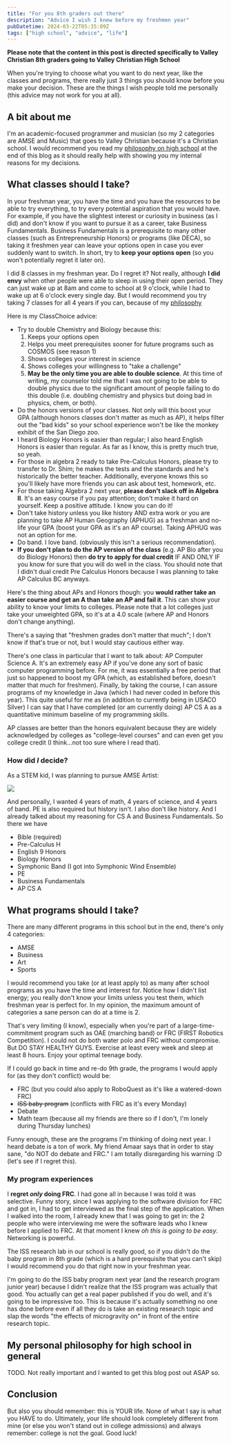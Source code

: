 ```yaml
---
title: "For you 8th graders out there"
description: "Advice I wish I knew before my freshmen year"
pubDatetime: 2024-03-22T05:35:09Z
tags: ["high school", "advice", "life"]
---
```


**Please note that the content in this post is directed specifically to Valley Christian 8th graders going to Valley Christian High School**

When you're trying to choose what you want to do next year, like the classes and programs, there really just 3 things you should know before you make your decision. These are the things I wish people told me personally (this advice may not work for you at all).

## A bit about me

I'm an academic-focused programmer and musician (so my 2 categories are AMSE and Music) that goes to Valley Christian because it's a Christian school. I would recommend you read my [philosophy on high school](#my-personal-philosophy-for-high-school-in-general) at the end of this blog as it should really help with showing you my internal reasons for my decisions.

## What classes should I take?

In your freshman year, you have the time and you have the resources to be able to try everything, to try every potential aspiration that you would have. For example, if you have the slightest interest or curiosity in business (as I did) and don't know if you want to pursue it as a career, take Business Fundamentals. Business Fundamentals is a prerequisite to many other classes (such as Entrepreneurship Honors) or programs (like DECA), so taking it freshmen year can leave your options open in case you ever suddenly want to switch. In short, try to **keep your options open** (so you won't potentially regret it later on).

I did 8 classes in my freshman year. Do I regret it? Not really, although **I did envy** when other people were able to sleep in using their open period. They can just wake up at 8am and come to school at 9 o'clock, while I had to wake up at 6 o'clock every single day. But I would recommend you try taking 7 classes for all 4 years if you can, because of my [philosophy](#my-personal-philosophy-for-high-school-in-general)

Here is my ClassChoice advice:

- Try to double Chemistry and Biology because this:
    1. Keeps your options open
    2. Helps you meet prerequisites sooner for future programs such as COSMOS (see reason 1)
    3. Shows colleges your interest in science
    4. Shows colleges your willingness to "take a challenge"
    5. **May be the only time you are able to double science**. At this time of writing, my counselor told me that I was not going to be able to double physics due to the significant amount of people failing to do this double (i.e. doubling chemistry and physics but doing bad in physics, chem, or both).
- Do the honors versions of your classes. Not only will this boost your GPA (although honors classes don't matter as much as AP), it helps filter out the "bad kids" so your school experience won't be like the monkey exhibit of the San Diego zoo.
- I heard Biology Honors is easier than regular; I also heard English Honors is easier than regular. As far as I know, this is pretty much true, so yeah.
- For those in algebra 2 ready to take Pre-Calculus Honors, please try to transfer to Dr. Shim; he makes the tests and the standards and he's historically the better teacher. Additionally, everyone knows this so you'll likely have more friends you can ask about test, homework, etc.
- For those taking Algebra 2 next year, **please don't slack off in Algebra II**. It's an easy course if you pay attention; don't make it hard on yourself. Keep a positive attitude. I know you can do it!
- Don't take history unless you like history AND extra work or you are planning to take AP Human Geography (APHUG) as a freshman and no-life your GPA (boost your GPA as it's an AP course). Taking APHUG was not an option for me.
- Do band. I love band. (obviously this isn't a serious recommendation).
- **If you don't plan to do the AP version of the class** (e.g. AP Bio after you do Biology Honors) then **do try to apply for dual credit** IF AND ONLY IF you know for sure that you will do well in the class. You should note that I didn't dual credit Pre Calculus Honors because I was planning to take AP Calculus BC anyways.

Here's the thing about APs and Honors though: you **would rather take an easier course and get an A than take an AP and fail it**. This can show your  ability to know your limits to colleges. Please note that a lot colleges just take your unweighted GPA, so it's at a 4.0 scale (where AP and Honors don't change anything).

There's a saying that "freshmen grades don't matter that much"; I don't know if that's true or not, but I would stay cautious either way.

There's one class in particular that I want to talk about: AP Computer Science A. It's an extremely easy AP if you've done any sort of basic computer programming before. For me, it was essentially a free period that just so happened to boost my GPA (which, as established before, doesn't matter that much for freshmen). Finally, by taking the course, I can assure programs of my knowledge in Java (which I had never coded in before this year). This quite useful for me as (in addition to currently being in USACO Silver) I can say that I have completed (or am currently doing) AP CS A as a quantitative minimum baseline of my programming skills.

AP classes are better than the honors equivalent because they are widely acknowledged by colleges as "college-level courses" and can even get you college credit (I think...not too sure where I read that).

### How did _I_ decide?

As a STEM kid, I was planning to pursue AMSE Artist:

![](@assets/vcs-amse-artist.png)

And personally, I wanted 4 years of math, 4 years of science, and 4 years of band. PE is also required but history isn't. I also don't like history. And I already talked about my reasoning for CS A and Business Fundamentals. So there we have

- Bible (required)
- Pre-Calculus H
- English 9 Honors
- Biology Honors
- Symphonic Band (I got into Symphonic Wind Ensemble)
- PE
- Business Fundamentals
- AP CS A

## What programs should I take?

There are many different programs in this school but in the end, there's only 4 categories:

- AMSE
- Business
- Art
- Sports

I would recommend you take (or at least apply to) as many after school programs as you have the time and interest for. Notice how I didn't list energy; you really don't know your limits unless you test them, which freshman year is perfect for. In my opinion, the maximum amount of categories a sane person can do at a time is 2.

That's very limiting (I know), especially when you're part of a large-time-commitment program such as OAE (marching band) or FRC (FIRST Robotics Competition). I could not do both water polo and FRC without compromise. But DO STAY HEALTHY GUYS. Exercise at least every week and sleep at least 8 hours. Enjoy your optimal teenage body.

If I could go back in time and re-do 9th grade, the programs I would apply for (as they don't conflict) would be:

- FRC (but you could also apply to RoboQuest as it's like a watered-down FRC)
- ~~ISS baby program~~ (conflicts with FRC as it's every Monday)
- Debate
- Math team (because all my friends are there so if I don't, I'm lonely during Thursday lunches)

Funny enough, these are the programs I'm thinking of doing next year. I heard debate is a ton of work. My friend Amaar says that in order to stay sane, "do NOT do debate and FRC." I am totally disregarding his warning :D (let's see if I regret this).

### My program experiences

I **regret _only_ doing FRC**. I had gone all in because I was told it was selective. Funny story, since I was applying to the software division for FRC and got in, I had to get interviewed as the final step of the application. When I walked into the room, I already knew that I was going to get in: the 2 people who were interviewing me were the software leads who I knew before I applied to FRC. At that moment I knew _oh this is going to be easy_. Networking is powerful.

The ISS research lab in our school is really good, so if you didn't do the baby program in 8th grade (which is a hard prerequisite that you can't skip) I would recommend you do that right now in your freshman year.

I'm going to do the ISS baby program next year (and the research program junior year) because I didn't realize that the ISS program was actually that good. You actually can get a real paper published if you do well, and it's going to be impressive too. This is because it's actually something no one has done before even if all they do is take an existing research topic and slap the words "the effects of microgravity on" in front of the entire research topic.

## My personal philosophy for high school in general

TODO. Not really important and I wanted to get this blog post out ASAP so.

## Conclusion

But also you should remember: this is YOUR life. None of what I say is what you HAVE to do. Ultimately, your life should look completely different from mine (or else you won't stand out in college admissions) and always remember: college is not the goal. Good luck!
